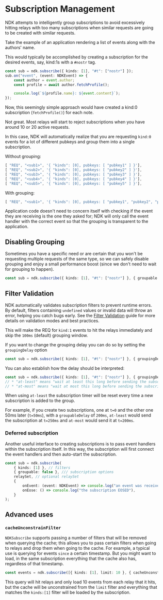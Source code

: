 # Subscription Management

NDK attempts to intelligently group subscriptions to avoid excessively hitting relays with too many subscriptions when similar requests are going to be created with similar requests.

Take the example of an application rendering a list of events along with the authors' name.

This would typically be accomplished by creating a subscription for the desired events, say, kind:1s with a `#nostr` tag.

```ts
const sub = ndk.subscribe({ kinds: [1], "#t": ["nostr"] });
sub.on("event", (event: NDKEvent) => {
    const author = event.author;
    const profile = await author.fetchProfile();

    console.log(`${profile.name}: ${event.content}`);
});
```

Now, this seemingly simple approach would have created a kind:0 subscription (`fetchProfile()`) for each note.

Not great. Most relays will start to reject subscriptions when you have around 10 or 20 active requests.

In this case, NDK will automatically realize that you are requesting `kind:0` events for a lot of different pubkeys and group them into a single subscription.

Without grouping:

```ts
[ "REQ", "<sub1>", '{ "kinds": [0], pubkeys: [ "pubkey1" ] }'],
[ "REQ", "<sub2>", '{ "kinds": [0], pubkeys: [ "pubkey2" ] }'],
[ "REQ", "<sub3>", '{ "kinds": [0], pubkeys: [ "pubkey3" ] }'],
[ "REQ", "<sub4>", '{ "kinds": [0], pubkeys: [ "pubkey4" ] }'],
[ "REQ", "<sub5>", '{ "kinds": [0], pubkeys: [ "pubkey5" ] }'],
```

With grouping:

```ts
[ "REQ", "<sub1>", '{ "kinds": [0], pubkeys: [ "pubkey1", "pubkey2", "pubkey3", "pubkey4", "pubkey5" ] }'],
```

Application code doesn't need to concern itself with checking if the event they are receiving is the one they asked for; NDK will only call the event handler with the correct event so that the grouping is transparent to the application.

## Disabling Grouping

Sometimes you have a specific need or are certain that you won't be requesting multiple requests of the same type, so we can safely disable grouping and enjoy a small performance boost (since we don't need to wait for grouping to happen).

```ts
const sub = ndk.subscribe({ kinds: [1], "#t": ["nostr"] }, { groupable: false });
```

## Filter Validation

NDK automatically validates subscription filters to prevent runtime errors. By default, filters containing `undefined` values or invalid data will throw an error, helping you catch bugs early. See the [Filter Validation](./filter-validation.md) guide for more details on validation modes and best practices.

This will make the REQ for `kind:1` events to hit the relays immediately and skip the `100ms` (default) grouping window.

If you want to change the grouping delay you can do so by setting the `groupingDelay` option

```ts
const sub = ndk.subscribe({ kinds: [1], "#t": ["nostr"] }, { groupingDelay: 500 });
```

You can also establish how the delay should be interpreted:

```ts
const sub = ndk.subscribe({ kinds: [1], "#t": ["nostr"] }, { groupingDelayType: "at-least" });
// * "at-least" means "wait at least this long before sending the subscription"
// * "at-most" means "wait at most this long before sending the subscription"
```

When using `at-least` the subscription timer will be reset every time a new subscription is added to the group.

For example, if you create two subscriptions, one at `t=0` and the other one 50ms later (`t=50ms`), with a `groupableDelay` of `200ms`, `at-least` would send the subscription at `t=250ms` and `at-most` would send it at `t=200ms`.

### Deferred subscription

Another useful interface to creating subscriptions is to pass event handlers within the subscription itself. In this way, the subscription will first connect the event handlers and then auto-start the subscription.

```ts
const sub = ndk.subscribe(
    { kinds: [1] }, // filters
    { groupable: false }, /// subscription options
    relaySet, // optional relaySet
    {
        onEvent: (event: NDKEvent) => console.log("an event was received", event.id),
        onEose: () => console.log("the subscription EOSED"),
    }
);
```

## Advanced uses

### `cacheUnconstrainFilter`

`NDKSubscribe` supports passing a number of filters that will be removed when querying the cache; this allows you to pass certain filters when going to relays and drop them when going to the cache. For example, a typical use is querying for events `since` a certain timestamp. But you might want to load, in the same subscription everything that the cache also has, regardless of that timestamp.

```ts
const events = ndk.subscribe([{ kinds: [1], limit: 10 }, { cacheUnconstrainFilter: ["limit"] }]);
```

This query will hit relays and only load 10 events from each relay that it hits, but the cache will be unconstrained from the `limit` filter and everything that matches the `kinds:[1]` filter will be loaded by the subscription.
